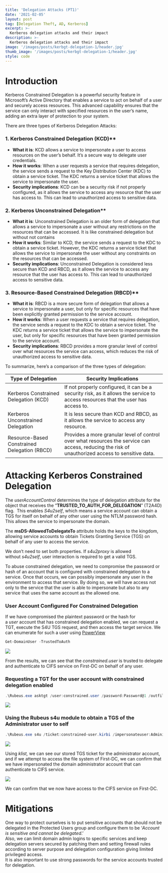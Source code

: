 ```yaml
---
title: 'Delegation Attacks (PT1)'
date: '2021-02-05'
layout: post
tag: [Delegation Theft, AD, Kerberos]
excerpt: >-
  Kerberos delegation attacks and their impact
description: >-
  Kerberos delegation attacks and their impact
image: '/images/posts/kerbgt-delegation-1/header.jpg'
thumb_image: '/images/posts/kerbgt-delegation-1/header.jpg'
style: code
---
```


# Introduction

Kerberos Constrained Delegation is a powerful security feature in Microsoft’s Active Directory that enables a service to act on behalf of a user and securely access resources. 
This advanced capability ensures that the service can only interact with specified resources in the user’s name, adding an extra layer of protection to your system.

There are three types of Kerberos Delegation Attacks:

### 1. Kerberos Constrained Delegation (KCD)**

- **What it is**: KCD allows a service to impersonate a user to access resources on the user’s behalf. It’s a secure way to delegate user credentials.
- **How it works**: When a user requests a service that requires delegation, the service sends a request to the Key Distribution Center (KDC) to obtain a service ticket. The KDC returns a service ticket that allows the service to impersonate the user.
- **Security implications**: KCD can be a security risk if not properly configured, as it allows the service to access any resource that the user has access to. This can lead to unauthorized access to sensitive data.

### 2. Kerberos Unconstrained Delegation**

- **What it is**: Unconstrained Delegation is an older form of delegation that allows a service to impersonate a user without any restrictions on the resources that can be accessed. It is like constrained delegation but without not contains
- **How it works**: Similar to KCD, the service sends a request to the KDC to obtain a service ticket. However, the KDC returns a service ticket that allows the service to impersonate the user without any constraints on the resources that can be accessed.
- **Security implications**: Unconstrained Delegation is considered less secure than KCD and RBCD, as it allows the service to access any resource that the user has access to. This can lead to unauthorized access to sensitive data.

### 3. Resource-Based Constrained Delegation (RBCD)**

- **What it is**: RBCD is a more secure form of delegation that allows a service to impersonate a user, but only for specific resources that have been explicitly granted permission to the service account.
- **How it works**: When a user requests a service that requires delegation, the service sends a request to the KDC to obtain a service ticket. The KDC returns a service ticket that allows the service to impersonate the user, but only for specific resources that have been granted permission to the service account.
- **Security implications**: RBCD provides a more granular level of control over what resources the service can access, which reduces the risk of unauthorized access to sensitive data.

To summarize, here’s a comparison of the three types of delegation:

|Type of Delegation|Security Implications|
|---|---|
|Kerberos Constrained Delegation (KCD)|If not properly configured, it can be a security risk, as it allows the service to access resources that the user has access to.|
|Kerberos Unconstrained Delegation|It is less secure than KCD and RBCD, as it allows the service to access any resource.|
|Resource-Based Constrained Delegation (RBCD)|Provides a more granular level of control over what resources the service can access, reducing the risk of unauthorized access to sensitive data.|

# Attacking Kerberos Constrained Delegation

The _userAccountControl_ determines the type of delegation attribute for the object that receives the “**TRUSTED_TO_AUTH_FOR_DELEGATION**” (T2A4D) flag. 
This enables _S4u2self_, which means a service account can obtain a TGS for itself on behalf of any other user using the NTLM password hash. This allows the service to impersonate the domain.

The **msDS-AllowedToDelegateTo** attribute holds the keys to the kingdom, allowing service accounts to obtain Tickets Granting Service (TGS) on behalf of any user to access the service.

We don’t need to set both properties. If _s4u2proxy_ is allowed without _s4u2self_, user interaction is required to get a valid TGS.

To abuse constrained delegation, we need to compromise the password or hash of an account that is configured with constrained delegation to a service. 
Once that occurs, we can possibly impersonate any user in the environment to access that service. 
By doing so, we will have access not only to the service that the user is able to impersonate but also to any service that uses the same account as the allowed one.

### User Account Configured For Constrained Delegation

If we have compromised the plaintext password or the hash for a _user_ account that has constrained delegation enabled, we can request a TGT, execute the S4U TGS request, and then access the target service. We can enumerate for such a user using [PowerView](https://github.com/PowerShellMafia/PowerSploit/blob/dev/Recon/PowerView.ps1)

```powershell
Get-DomainUser -TrustedToAuth
```

![](/images/posts/kerbgt-delegation-1/screenshot.jpg)

From the results, we can see that the _constrained.user_ is trusted to delegate and authenticate to CIFS service on First-DC on behalf of any user.

### Requesting a TGT for the user account with constrained delegation enabled

```powershell
.\Rubeus.exe asktgt /user:constrained.user /password:Password@1 /outfile:constrained-user.kirb
```

![](/images/posts/kerbgt-delegation-1/screenshot_1.jpg)

### Using the Rubeus s4u module to obtain a TGS of the Administrator user to self

```powershell
.\Rubeus.exe s4u /ticket:constrained-user.kirbi /impersonateuser:Administrator /msdsspn:cifs/First-DC.first.local /ptt
```

![](/images/posts/kerbgt-delegation-1/screenshot_2.jpg)

Using _klist,_ we can see our stored TGS ticket for the administrator account, and if we attempt to access the file system of First-DC, we can confirm that we have impersonated the domain administrator account that can authenticate to CIFS service.

![](/images/posts/kerbgt-delegation-1/screenshot_3.jpg)

We can confirm that we now have access to the CIFS service on First-DC.

# Mitigations

One way to protect ourselves is to put sensitive accounts that should not be delegated in the Protected Users group and configure them to be ‘_Account is sensitive and cannot be delegated_.’  
Also, we can limit domain admin logins to specific services and keep delegation servers secured by patching them and setting firewall rules according to server purpose and delegation configuration giving limited privileged access.  
It is also important to use strong passwords for the service accounts trusted for delegation.




































